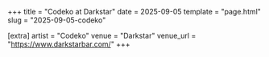 +++
title = "Codeko at Darkstar"
date = 2025-09-05
template = "page.html"
slug = "2025-09-05-codeko"

[extra]
artist = "Codeko"
venue = "Darkstar"
venue_url = "https://www.darkstarbar.com/"
+++
